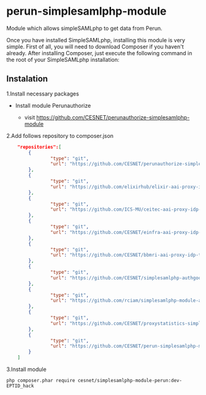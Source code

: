 # perun-simplesamlphp-module
Module which allows simpleSAMLphp to get data from Perun.


Once you have installed SimpleSAMLphp, installing this module is very simple. First of all, you will need to download Composer if you haven't already. After installing Composer, just execute the following command in the root of your SimpleSAMLphp installation:

## Instalation

1.Install necessary packages

* Install module Perunauthorize 

  * visit https://github.com/CESNET/perunauthorize-simplesamlphp-module

2.Add follows repository to composer.json

```json
    "repositories":[
        {
                "type": "git",
                "url": "https://github.com/CESNET/perunauthorize-simplesamlphp-module.git"
        },
        {
                "type": "git",
                "url": "https://github.com/elixirhub/elixir-aai-proxy-idp-template.git"
        },
        {
                "type": "git",
                "url": "https://github.com/ICS-MU/ceitec-aai-proxy-idp-template.git"
        },
        {
                "type": "git",
                "url": "https://github.com/CESNET/einfra-aai-proxy-idp-template.git"
        },
        {
                "type": "git",
                "url": "https://github.com/CESNET/bbmri-aai-proxy-idp-template.git"
        },
        {
                "type": "git",
                "url": "https://github.com/CESNET/simplesamlphp-authgoogleoauth2.git"
        },
        {
                "type": "git",
                "url": "https://github.com/rciam/simplesamlphp-module-authorcid.git"
        },
        {
                "type": "git",
                "url": "https://github.com/CESNET/proxystatistics-simplesamlphp-module.git"
        },
        {
                "type": "git",
                "url": "https://github.com/CESNET/perun-simplesamlphp-module.git"
        }
    ]
```

3.Install module

`php composer.phar require cesnet/simplesamlphp-module-perun:dev-EPTID_hack`